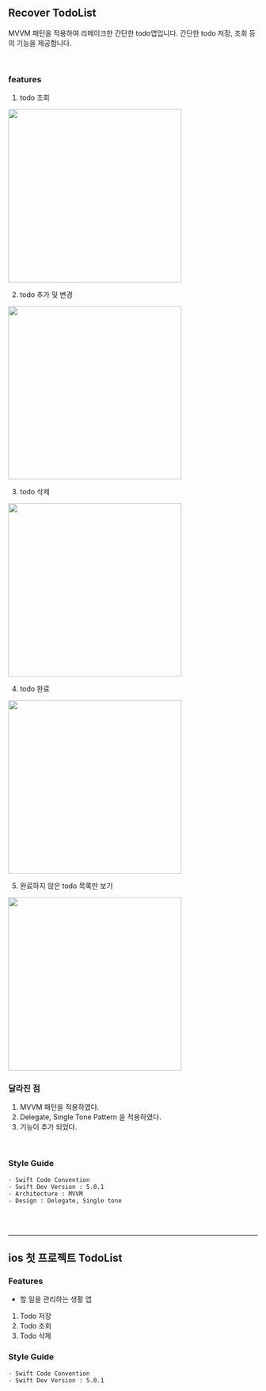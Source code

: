 
## Recover TodoList
MVVM 패턴을 적용하여 리메이크한 간단한 todo앱입니다.
간단한 todo 저장, 조회 등의 기능을 제공합니다.

<br>

### features

1. todo 조회

<img src="./content/inquiry.png" width=350 />


2. todo 추가 및 변경

<img src="./content/add.png" width=350 />


3. todo 삭제

<img src="./content/del.png" width=350 />


4. todo 완료

<img src="./content/done.png" width=350 />


5. 완료하지 않은 todo 목록만 보기

<img src="./content/listType.png" width=350 />

<br>

### 달라진 점

1. MVVM 패턴을 적용하였다.
2. Delegate, Single Tone Pattern 을 적용하였다.
3. 기능이 추가 되었다.

<br>

### Style Guide
    - Swift Code Convention
    - Swift Dev Version : 5.0.1
    - Architecture : MVVM
    - Design : Delegate, Single tone

<br>

<br>

------------------------------------------
## ios 첫 프로젝트 TodoList

### Features
* 할 일을 관리하는 생활 앱
 1. Todo 저장
 2. Todo 조회
 3. Todo 삭제

### Style Guide
    - Swift Code Convention
    - Swift Dev Version : 5.0.1
